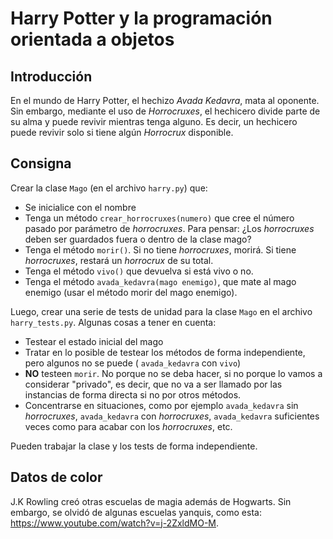 # Harry Potter y la programación orientada a objetos

## Introducción

En el mundo de Harry Potter, el hechizo *Avada Kedavra*, mata al oponente. Sin embargo, mediante el uso de *Horrocruxes*, el hechicero divide parte de su alma y puede revivir mientras tenga alguno. Es decir, un hechicero puede revivir solo si tiene algún *Horrocrux* disponible.

## Consigna

Crear la clase `Mago` (en el archivo `harry.py`) que:

- Se inicialice con el nombre
- Tenga un método `crear_horrocruxes(numero)` que cree el número pasado por parámetro de *horrocruxes*. Para pensar: ¿Los *horrocruxes* deben ser guardados fuera o dentro de la clase mago?
- Tenga el método `morir()`. Si no tiene *horrocruxes*, morirá. Si tiene *horrocruxes*, restará un *horrocrux* de su total.
- Tenga el método `vivo()` que devuelva si está vivo o no.
- Tenga el método `avada_kedavra(mago enemigo)`, que mate al mago enemigo (usar el método morir del mago enemigo).

Luego, crear una serie de tests de unidad para la clase `Mago` en el archivo `harry_tests.py`. Algunas cosas a tener en cuenta:
- Testear el estado inicial del mago
- Tratar en lo posible de testear los métodos de forma independiente, pero algunos no se puede ( `avada_kedavra` con `vivo`)
- **NO** testeen `morir`. No porque no se deba hacer, si no porque lo vamos a considerar "privado", es decir, que no va a ser llamado por las instancias de forma directa si no por otros métodos.
- Concentrarse en situaciones, como por ejemplo `avada_kedavra` sin *horrocruxes*, `avada_kedavra` con *horrocruxes*, `avada_kedavra` suficientes veces como para acabar con los *horrocruxes*, etc.

Pueden trabajar la clase y los tests de forma independiente.

## Datos de color

J.K Rowling creó otras escuelas de magia además de Hogwarts. Sin embargo, se olvidó de algunas escuelas yanquis, como esta: https://www.youtube.com/watch?v=j-2ZxldMO-M.

